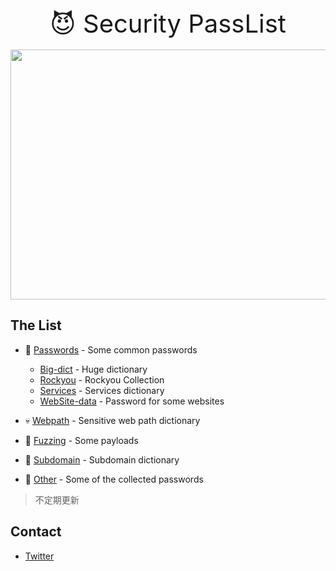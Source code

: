 <div align="center" style="font-size:40px" >
😈 Security PassList 
</div>
<br>
<div align=center>
    <img src="./Others/x.jpg" width = "600" height = "400"/>
</div>


## The List
- 🐳 [Passwords](https://github.com/j3ers3/PassList/tree/master/Passwords) - Some common passwords
    - [Big-dict](https://github.com/j3ers3/PassList/tree/master/Passwords/Big-dict) - Huge dictionary
    - [Rockyou](https://github.com/j3ers3/PassList/tree/master/Passwords/Rockyou) - Rockyou Collection
    - [Services](https://github.com/j3ers3/PassList/tree/master/Passwords/Services) - Services dictionary
    - [WebSite-data](https://github.com/j3ers3/PassList/tree/master/Passwords/WebSite-data) - Password for some websites

- 💀 [Webpath](https://github.com/j3ers3/PassList/tree/master/Webpath) - Sensitive web path dictionary
    
- 🐶 [Fuzzing](https://github.com/j3ers3/PassList/tree/master/Fuzzing) - Some payloads
 
- 👻 [Subdomain](https://github.com/j3ers3/PassList/tree/master/Subdomain) - Subdomain dictionary

- 🐷 [Other](https://github.com/j3ers3/PassList/tree/master/Others) - Some of the collected passwords


> 不定期更新

## Contact
- [Twitter](https://twitter.com/j3ers3)
